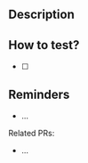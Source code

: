 ## Description

<!-- A few sentences describing the changes. Add test jenkins job URL (if have any) -->

## How to test?

- [ ] <!-- step to test change -->

## Reminders

- ...

Related PRs:
- ...
